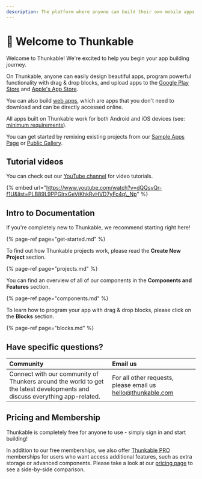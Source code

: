 ```yaml
---
description: The platform where anyone can build their own mobile apps.
---
```


# 👋 Welcome to Thunkable

Welcome to Thunkable! We're excited to help you begin your app building journey.

On Thunkable, anyone can easily design beautiful apps, program powerful functionality with drag & drop blocks, and upload apps to the [Google Play Store](publish-to-play-store-android.md) and [Apple's App Store](publish-to-app-store-ios.md).

You can also build [web apps](https://docs.thunkable.com/publish-as-a-web-app-pro), which are apps that you don't need to download and can be directly accessed online. 

All apps built on Thunkable work for both Android and iOS devices \(see:[ minimum requirements](assets.md)\). 

You can get started by remixing existing projects from our [Sample Apps Page](https://docs.thunkable.com/sample-apps) or [Public Gallery](https://docs.thunkable.com/public-gallery).

## Tutorial videos

You can check out our [YouTube channel](https://www.youtube.com/channel/UCTVZRyybOCDBL2zLXSeQVsw) for video tutorials.

{% embed url="https://www.youtube.com/watch?v=dQQsvQr-f1U&list=PLB89L9PPGIrxGeViKhkRvHVD7yFc4q\_Np" %}

## Intro to Documentation

If you're completely new to Thunkable, we recommend starting right here!

{% page-ref page="get-started.md" %}

To find out how Thunkable projects work, please read the **Create New Project** section.

{% page-ref page="projects.md" %}

You can find an overview of all of our components in the **Components and Features** section.

{% page-ref page="components.md" %}

To learn how to program your app with drag & drop blocks, please click on the **Blocks** section.

{% page-ref page="blocks.md" %}

## Have specific questions?

| Community | Email us |
| :--- | :--- |
| Connect with our community of Thunkers around the world to get the latest developments and discuss everything app-related. | For all other requests, please email us [hello@thunkable.com](mailto:hello@thunkable.com) |

## Pricing and Membership

Thunkable is completely free for anyone to use - simply sign in and start building! 

In addition to our free memberships, we also offer [Thunkable PRO](https://thunkable.com/#/pricing) memberships for users who want access additional features, such as extra storage or advanced components. Please take a look at our [pricing page](https://thunkable.com/#/pricing) to see a side-by-side comparison.

